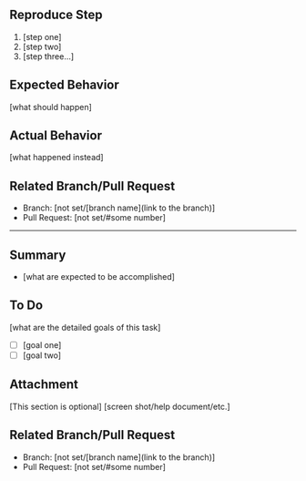 <!--Template for issues, you may remove the template for tasks section
Please label this issue as a "Bug" and choose the "Severity" label.-->

## Reproduce Step

1. [step one]
2. [step two]
3. [step three...]

## Expected Behavior

[what should happen]

## Actual Behavior

[what happened instead]

## Related Branch/Pull Request

* Branch: [not set/[branch name](link to the branch)]
* Pull Request: [not set/#some number]

---

<!--Template for tasks, you may remove the template for issues section
 Please label this issue as a "Task".-->

## Summary

* [what are expected to be accomplished]

## To Do

[what are the detailed goals of this task]
- [ ] [goal one]
- [ ] [goal two]

## Attachment

[This section is optional]
[screen shot/help document/etc.]

## Related Branch/Pull Request

* Branch: [not set/[branch name](link to the branch)]
* Pull Request: [not set/#some number]